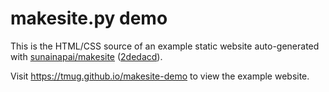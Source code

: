 makesite.py demo
================
This is the HTML/CSS source of an example static
website auto-generated with [sunainapai/makesite][makesite]
([2dedacd][commit]).

Visit <https://tmug.github.io/makesite-demo> to
view the example website.

[makesite]: https://github.com/sunainapai/makesite
[commit]: https://github.com/sunainapai/makesite/commit/2dedacd
[demo]: https://tmug.github.io/makesite-demo
